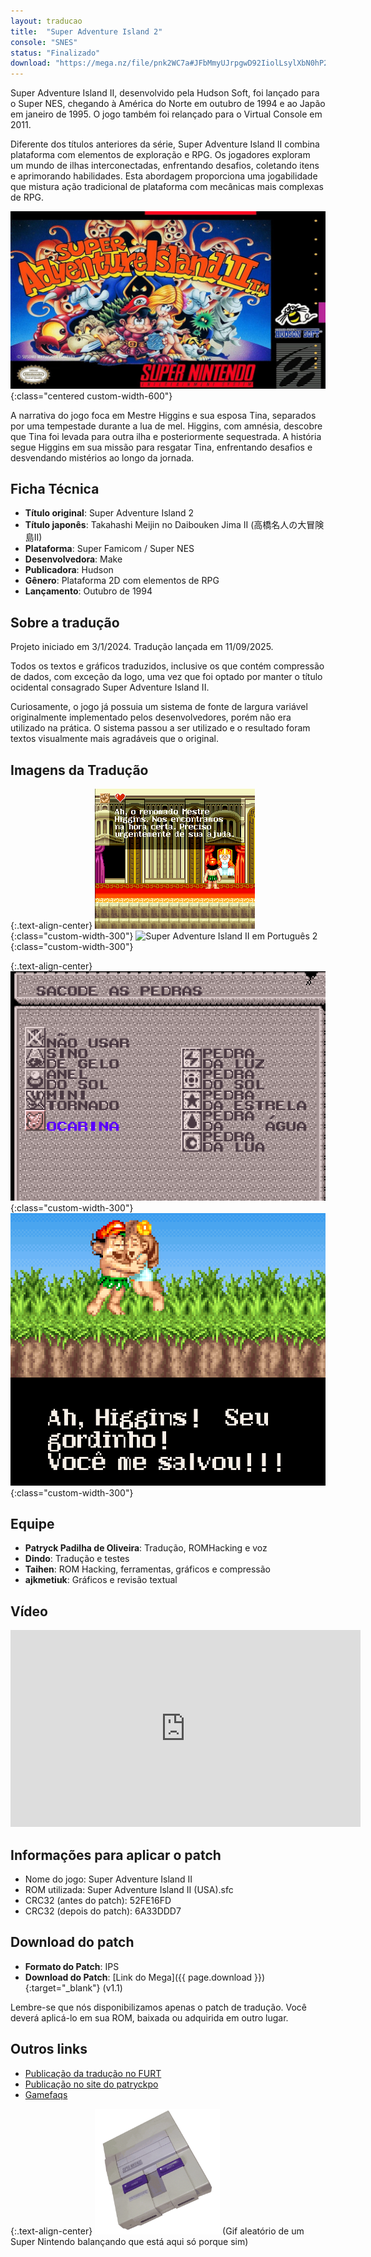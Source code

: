 ```yaml
---
layout: traducao
title:  "Super Adventure Island 2"
console: "SNES"
status: "Finalizado"
download: "https://mega.nz/file/pnk2WC7a#JFbMmyUJrpgwD92IiolLsylXbN0hP2z3YZd5VW2rNR4"
---
```


Super Adventure Island II, desenvolvido pela Hudson Soft, foi lançado para o Super NES, chegando à América do Norte em outubro de 1994 e ao Japão em janeiro de 1995. O jogo também foi relançado para o Virtual Console em 2011.

Diferente dos títulos anteriores da série, Super Adventure Island II combina plataforma com elementos de exploração e RPG. Os jogadores exploram um mundo de ilhas interconectadas, enfrentando desafios, coletando itens e aprimorando habilidades. Esta abordagem proporciona uma jogabilidade que mistura ação tradicional de plataforma com mecânicas mais complexas de RPG.

![Super Adventure Island 2](/img/projeto_sai2/sai2_01.jpeg){:class="centered custom-width-600"}

A narrativa do jogo foca em Mestre Higgins e sua esposa Tina, separados por uma tempestade durante a lua de mel. Higgins, com amnésia, descobre que Tina foi levada para outra ilha e posteriormente sequestrada. A história segue Higgins em sua missão para resgatar Tina, enfrentando desafios e desvendando mistérios ao longo da jornada.

## Ficha Técnica

- **Título original**: Super Adventure Island 2
- **Título japonês**: Takahashi Meijin no Daibouken Jima II (高橋名人の大冒険島II)
- **Plataforma**: Super Famicom / Super NES
- **Desenvolvedora**: Make
- **Publicadora**: Hudson
- **Gênero**: Plataforma 2D com elementos de RPG
- **Lançamento**: Outubro de 1994

## Sobre a tradução

Projeto iniciado em 3/1/2024. Tradução lançada em 11/09/2025.

Todos os textos e gráficos traduzidos, inclusive os que contém compressão de dados, com exceção da logo, uma vez que foi optado por manter o título ocidental consagrado Super Adventure Island II.

Curiosamente, o jogo já possuia um sistema de fonte de largura variável originalmente implementado pelos desenvolvedores, porém não era utilizado na prática. O sistema passou a ser utilizado e o resultado foram textos visualmente mais agradáveis que o original.

## Imagens da Tradução

{:.text-align-center}
![Super Adventure Island II em Português 1](/img/projeto_sai2/sai2_print1.png){:class="custom-width-300"}
![Super Adventure Island II em Português 2](/img/projeto_sai2/sai2_print2.gif){:class="custom-width-300"}

{:.text-align-center}
![Super Adventure Island II em Português 3](/img/projeto_sai2/sai2_print3.png){:class="custom-width-300"}
![Super Adventure Island II em Português 4](/img/projeto_sai2/sai2_print4.png){:class="custom-width-300"}


## Equipe

- **Patryck Padilha de Oliveira**: Tradução, ROMHacking e voz
- **Dindo**: Tradução e testes
- **Taihen**: ROM Hacking, ferramentas, gráficos e compressão
- **ajkmetiuk**: Gráficos e revisão textual

## Vídeo

<center><iframe src="https://www.youtube.com/embed/Os7vDy4AKzQ" width="560" height="315" frameborder="0" class="centered" title="YouTube video player" allow="accelerometer; autoplay; clipboard-write; encrypted-media; gyroscope; picture-in-picture; web-share" allowfullscreen></iframe></center>

## Informações para aplicar o patch

- Nome do jogo: Super Adventure Island II
- ROM utilizada: Super Adventure Island II (USA).sfc
- CRC32 (antes do patch): 52FE16FD
- CRC32 (depois do patch): 6A33DDD7

## Download do patch

- **Formato do Patch**: IPS
- **Download do Patch**: [Link do Mega]({{ page.download }}){:target="_blank"} (v1.1)

Lembre-se que nós disponibilizamos apenas o patch de tradução. Você deverá aplicá-lo em sua ROM, baixada ou adquirida em outro lugar.

## Outros links

- [Publicação da tradução no FURT](https://www.romhacking.net.br/index.php?topic=3142.0)
- [Publicação no site do patryckpo](https://patryckpo.com/traducoes/projetos/)
- [Gamefaqs](https://gamefaqs.gamespot.com/snes/588708-super-adventure-island-ii)

{:.text-align-center}
<img src="/img/misc/snes_shake.gif" alt="" width="200" class="centered">
(Gif aleatório de um Super Nintendo balançando que está aqui só porque sim)